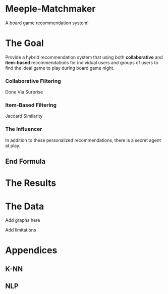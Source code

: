 # Meeple-Matchmaker
A board game recommendation system! 

# The Goal
Provide a hybrid recommendation system that using both **collaborative** and **item-based** recommendations for individual users and groups of users to find the ideal game to play during board game night. 

### Collaborative Filtering
Done Via Surprise

### Item-Based Filtering 
Jaccard Similarity 

### The Influencer 
In addition to these personalized recommendations, there is a secret agent at play. 

## End Formula


# The Results 

# The Data 

Add graphs here 

Add limitations 

# Appendices 
## K-NN
## NLP



